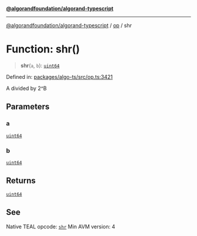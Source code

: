 [**@algorandfoundation/algorand-typescript**](../../README.md)

***

[@algorandfoundation/algorand-typescript](../../README.md) / [op](../README.md) / shr

# Function: shr()

> **shr**(`a`, `b`): [`uint64`](../../index/type-aliases/uint64.md)

Defined in: [packages/algo-ts/src/op.ts:3421](https://github.com/algorandfoundation/puya-ts/blob/main/packages/algo-ts/src/op.ts#L3421)

A divided by 2^B

## Parameters

### a

[`uint64`](../../index/type-aliases/uint64.md)

### b

[`uint64`](../../index/type-aliases/uint64.md)

## Returns

[`uint64`](../../index/type-aliases/uint64.md)

## See

Native TEAL opcode: [`shr`](https://developer.algorand.org/docs/get-details/dapps/avm/teal/opcodes/v10/#shr)
Min AVM version: 4
